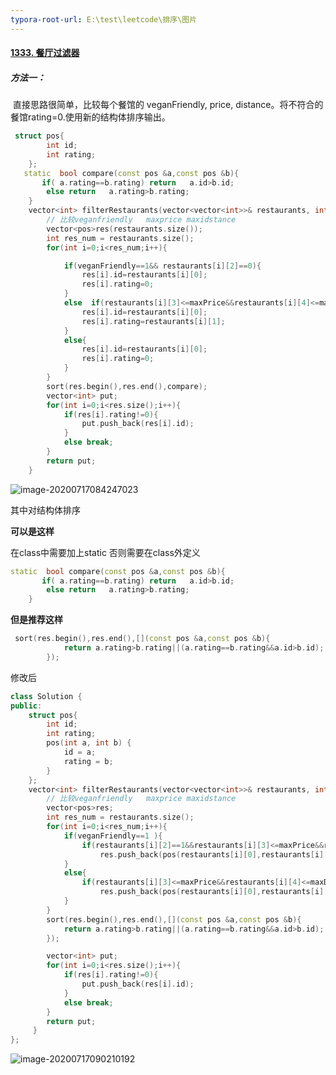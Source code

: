 ```yaml
---
typora-root-url: E:\test\leetcode\排序\图片
---
```


#### [1333. 餐厅过滤器](https://leetcode-cn.com/problems/filter-restaurants-by-vegan-friendly-price-and-distance/)

##### 方法一：

​	直接思路很简单，比较每个餐馆的 veganFriendly, price, distance。将不符合的餐馆rating=0.使用新的结构体排序输出。

```c++
 struct pos{
        int id;
        int rating;
    };
   static  bool compare(const pos &a,const pos &b){
       if( a.rating==b.rating) return   a.id>b.id;
        else return   a.rating>b.rating;
    }
    vector<int> filterRestaurants(vector<vector<int>>& restaurants, int veganFriendly, int maxPrice, int maxDistance) {
        // 比较veganfriendly   maxprice maxidstance
        vector<pos>res(restaurants.size());
        int res_num = restaurants.size();
        for(int i=0;i<res_num;i++){

            if(veganFriendly==1&& restaurants[i][2]==0){
                res[i].id=restaurants[i][0];
                res[i].rating=0;
            }
            else  if(restaurants[i][3]<=maxPrice&&restaurants[i][4]<=maxDistance) {
                res[i].id=restaurants[i][0];
                res[i].rating=restaurants[i][1];
            }
            else{
                res[i].id=restaurants[i][0];
                res[i].rating=0;   
            }
        }
        sort(res.begin(),res.end(),compare);
        vector<int> put;
        for(int i=0;i<res.size();i++){
            if(res[i].rating!=0){
                put.push_back(res[i].id);
            }
            else break;
        }
        return put;
    }
```

![image-20200717084247023](/../../../../../%E5%9B%BE%E7%89%87/image-20200717084247023.png)

其中对结构体排序

**可以是这样**

在class中需要加上static 否则需要在class外定义

```c++
static  bool compare(const pos &a,const pos &b){
       if( a.rating==b.rating) return   a.id>b.id;
        else return   a.rating>b.rating;
    }
```

**但是推荐这样**

```c++
 sort(res.begin(),res.end(),[](const pos &a,const pos &b){
            return a.rating>b.rating||(a.rating==b.rating&&a.id>b.id);
        });
```

修改后

```c++
class Solution {
public:
    struct pos{
        int id;
        int rating;
        pos(int a, int b) {
            id = a;
            rating = b;
        }
    };
    vector<int> filterRestaurants(vector<vector<int>>& restaurants, int veganFriendly, int maxPrice, int maxDistance) {
        // 比较veganfriendly   maxprice maxidstance
        vector<pos>res;
        int res_num = restaurants.size();
        for(int i=0;i<res_num;i++){
            if(veganFriendly==1 ){
                if(restaurants[i][2]==1&&restaurants[i][3]<=maxPrice&&restaurants[i][4]<=maxDistance) 
                    res.push_back(pos(restaurants[i][0],restaurants[i][1]));
            }
            else{
                if(restaurants[i][3]<=maxPrice&&restaurants[i][4]<=maxDistance)
                    res.push_back(pos(restaurants[i][0],restaurants[i][1]));               
            }
        }
        sort(res.begin(),res.end(),[](const pos &a,const pos &b){
            return a.rating>b.rating||(a.rating==b.rating&&a.id>b.id);
        });

        vector<int> put;
        for(int i=0;i<res.size();i++){
            if(res[i].rating!=0){
                put.push_back(res[i].id);
            }
            else break;
        }
        return put;
     }  
};
```

![image-20200717090210192](/../../../../../%E5%9B%BE%E7%89%87/image-20200717090210192.png)